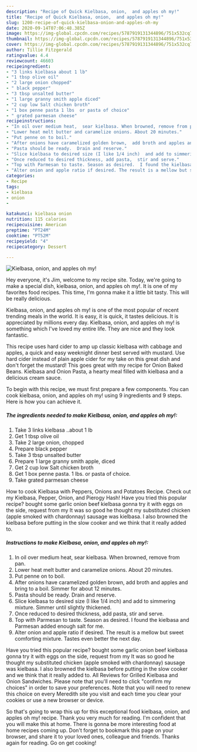 ```yaml
---
description: "Recipe of Quick Kielbasa, onion,  and apples oh my!"
title: "Recipe of Quick Kielbasa, onion,  and apples oh my!"
slug: 1200-recipe-of-quick-kielbasa-onion-and-apples-oh-my
date: 2020-09-14T07:06:48.385Z
image: https://img-global.cpcdn.com/recipes/5787919131344896/751x532cq70/kielbasa-onion-and-apples-oh-my-recipe-main-photo.jpg
thumbnail: https://img-global.cpcdn.com/recipes/5787919131344896/751x532cq70/kielbasa-onion-and-apples-oh-my-recipe-main-photo.jpg
cover: https://img-global.cpcdn.com/recipes/5787919131344896/751x532cq70/kielbasa-onion-and-apples-oh-my-recipe-main-photo.jpg
author: Tillie Fitzgerald
ratingvalue: 4.4
reviewcount: 46603
recipeingredient:
- "3 links kielbasa about 1 lb"
- "1 tbsp olive oil"
- "2 large onion chopped"
- " black pepper"
- "3 tbsp unsalted butter"
- "1 large granny smith apple diced"
- "2 cup low Salt chicken broth"
- "1 box penne pasta 1 lbs  or pasta of choice"
- " grated parmesan cheese"
recipeinstructions:
- "In oil over medium heat,  sear kielbasa. When browned, remove from pan."
- "Lower heat melt butter and caramelize onions. About 20 minutes."
- "Put penne on to boil."
- "After onions have caramelized golden brown,  add broth and apples and bring to a boil.  Simmer for about 12 minutes."
- "Pasta should be ready.  Drain and reserve."
- "Slice kielbasa to desired size (I like 1/4 inch)  and add to simmering mixture. Simmer until slightly thickened."
- "Once reduced to desired thickness, add pasta,  stir and serve."
- "Top with Parmesan to taste. Season as desired.  I found the kielbasa and Parmesan added enough salt for me."
- "Alter onion and apple ratio if desired. The result is a mellow but sweet comforting mixture.  Tastes even better the next day."
categories:
- Recipe
tags:
- kielbasa
- onion
- 

katakunci: kielbasa onion  
nutrition: 115 calories
recipecuisine: American
preptime: "PT24M"
cooktime: "PT52M"
recipeyield: "4"
recipecategory: Dessert

---
```



![Kielbasa, onion,  and apples oh my!](https://img-global.cpcdn.com/recipes/5787919131344896/751x532cq70/kielbasa-onion-and-apples-oh-my-recipe-main-photo.jpg)

Hey everyone, it's Jim, welcome to my recipe site. Today, we're going to make a special dish, kielbasa, onion,  and apples oh my!. It is one of my favorites food recipes. This time, I'm gonna make it a little bit tasty. This will be really delicious.

Kielbasa, onion,  and apples oh my! is one of the most popular of recent trending meals in the world. It is easy, it is quick, it tastes delicious. It is appreciated by millions every day. Kielbasa, onion,  and apples oh my! is something which I've loved my entire life. They are nice and they look fantastic.

This recipe uses hard cider to amp up classic kielbasa with cabbage and apples, a quick and easy weeknight dinner best served with mustard. Use hard cider instead of plain apple cider for my take on this great dish and don&#39;t forget the mustard! This goes great with my recipe for Onion Baked Beans. Kielbasa and Onion Pasta, a hearty meal filled with kielbasa and a delicious cream sauce.


To begin with this recipe, we must first prepare a few components. You can cook kielbasa, onion,  and apples oh my! using 9 ingredients and 9 steps. Here is how you can achieve it.

<!--inarticleads1-->

##### The ingredients needed to make Kielbasa, onion,  and apples oh my!:

1. Take 3 links kielbasa ..about 1 lb
1. Get 1 tbsp olive oil
1. Take 2 large onion, chopped
1. Prepare  black pepper
1. Take 3 tbsp unsalted butter
1. Prepare 1 large granny smith apple, diced
1. Get 2 cup low Salt chicken broth
1. Get 1 box penne pasta. 1 lbs.  or pasta of choice.
1. Take  grated parmesan cheese


How to cook Kielbasa with Peppers, Onions and Potatoes Recipe. Check out my Kielbasa, Pepper, Onion, and Pierogy Hash! Have you tried this popular recipe? bought some garlic onion beef kielbasa gonna try it with eggs on the side, request from my It was so good he thought my substituted chicken (apple smoked with chardonnay) sausage was kielbasa. I also browned the kielbasa before putting in the slow cooker and we think that it really added to. 

<!--inarticleads2-->

##### Instructions to make Kielbasa, onion,  and apples oh my!:

1. In oil over medium heat,  sear kielbasa. When browned, remove from pan.
1. Lower heat melt butter and caramelize onions. About 20 minutes.
1. Put penne on to boil.
1. After onions have caramelized golden brown,  add broth and apples and bring to a boil.  Simmer for about 12 minutes.
1. Pasta should be ready.  Drain and reserve.
1. Slice kielbasa to desired size (I like 1/4 inch)  and add to simmering mixture. Simmer until slightly thickened.
1. Once reduced to desired thickness, add pasta,  stir and serve.
1. Top with Parmesan to taste. Season as desired.  I found the kielbasa and Parmesan added enough salt for me.
1. Alter onion and apple ratio if desired. The result is a mellow but sweet comforting mixture.  Tastes even better the next day.


Have you tried this popular recipe? bought some garlic onion beef kielbasa gonna try it with eggs on the side, request from my It was so good he thought my substituted chicken (apple smoked with chardonnay) sausage was kielbasa. I also browned the kielbasa before putting in the slow cooker and we think that it really added to. All Reviews for Grilled Kielbasa and Onion Sandwiches. Please note that you&#39;ll need to click &#34;confirm my choices&#34; in order to save your preferences. Note that you will need to renew this choice on every Meredith site you visit and each time you clear your cookies or use a new browser or device. 

So that's going to wrap this up for this exceptional food kielbasa, onion,  and apples oh my! recipe. Thank you very much for reading. I'm confident that you will make this at home. There is gonna be more interesting food at home recipes coming up. Don't forget to bookmark this page on your browser, and share it to your loved ones, colleague and friends. Thanks again for reading. Go on get cooking!
